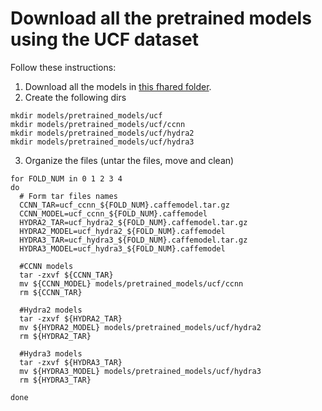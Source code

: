 # Download all the pretrained models using the UCF dataset

Follow these instructions:

1. Download all the models in [this fhared folder](https://universidaddealcala-my.sharepoint.com/:f:/g/personal/gram_uah_es/EkrXzZVeEqZKpiN7GtZNP6EBfYOACzFsTyY6rehtwiwatQ?e=SskaLd).
2. Create the following dirs

```
mkdir models/pretrained_models/ucf
mkdir models/pretrained_models/ucf/ccnn
mkdir models/pretrained_models/ucf/hydra2
mkdir models/pretrained_models/ucf/hydra3
```
3. Organize the files (untar the files, move and clean)
```
for FOLD_NUM in 0 1 2 3 4
do
  # Form tar files names
  CCNN_TAR=ucf_ccnn_${FOLD_NUM}.caffemodel.tar.gz
  CCNN_MODEL=ucf_ccnn_${FOLD_NUM}.caffemodel
  HYDRA2_TAR=ucf_hydra2_${FOLD_NUM}.caffemodel.tar.gz
  HYDRA2_MODEL=ucf_hydra2_${FOLD_NUM}.caffemodel
  HYDRA3_TAR=ucf_hydra3_${FOLD_NUM}.caffemodel.tar.gz
  HYDRA3_MODEL=ucf_hydra3_${FOLD_NUM}.caffemodel

  #CCNN models
  tar -zxvf ${CCNN_TAR}
  mv ${CCNN_MODEL} models/pretrained_models/ucf/ccnn
  rm ${CCNN_TAR}

  #Hydra2 models
  tar -zxvf ${HYDRA2_TAR}
  mv ${HYDRA2_MODEL} models/pretrained_models/ucf/hydra2
  rm ${HYDRA2_TAR}

  #Hydra3 models
  tar -zxvf ${HYDRA3_TAR}
  mv ${HYDRA3_MODEL} models/pretrained_models/ucf/hydra3
  rm ${HYDRA3_TAR}

done
```
